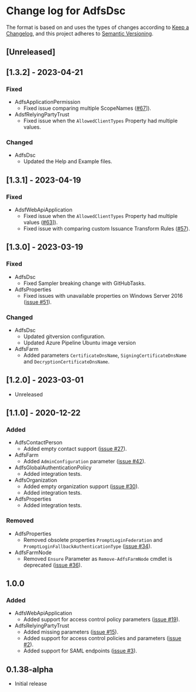 # Change log for AdfsDsc

The format is based on and uses the types of changes according to [Keep a Changelog](https://keepachangelog.com/en/1.0.0/),
and this project adheres to [Semantic Versioning](https://semver.org/spec/v2.0.0.html).

## [Unreleased]

## [1.3.2] - 2023-04-21

### Fixed

- AdfsApplicationPermission
  - Fixed issue comparing multiple ScopeNames ([#67](https://github.com/X-Guardian/AdfsDsc/issues/67)]).
- AdsfRelyingPartyTrust
  - Fixed issue when the `AllowedClientTypes` Property had multiple values.

### Changed

- AdfsDsc
  - Updated the Help and Example files.

## [1.3.1] - 2023-04-19

### Fixed

- AdsfWebApiApplication
  - Fixed issue when the `AllowedClientTypes` Property had multiple values ([#63](https://github.com/X-Guardian/AdfsDsc/issues/63)]).
  - Fixed issue with comparing custom Issuance Transform Rules ([#57](https://github.com/X-Guardian/AdfsDsc/issues/57)).

## [1.3.0] - 2023-03-19

### Fixed

- AdfsDsc
  - Fixed Sampler breaking change with GitHubTasks.
- AdfsProperties
  - Fixed issues with unavailable properties on Windows Server 2016
  ([issue #51](https://github.com/X-Guardian/AdfsDsc/issues/51)).

### Changed

- AdfsDsc
  - Updated gitversion configuration.
  - Updated Azure Pipeline Ubuntu image version
- AdfsFarm
  - Added parameters `CertificateDnsName`, `SigningCertificateDnsName` and `DecryptionCertificateDnsName`.

## [1.2.0] - 2023-03-01

- Unreleased

## [1.1.0] - 2020-12-22

### Added

- AdfsContactPerson
  - Added empty contact support
  ([issue #27](https://github.com/X-Guardian/AdfsDsc/issues/27)).
- AdfsFarm
  - Added `AdminConfiguration` parameter ([issue #42](https://github.com/X-Guardian/AdfsDsc/issues/42)).
- AdfsGlobalAuthenticationPolicy
  - Added integration tests.
- AdfsOrganization
  - Added empty organization support
  ([issue #30](https://github.com/X-Guardian/AdfsDsc/issues/30)).
  - Added integration tests.
- AdfsProperties
  - Added integration tests.

### Removed

- AdfsProperties
  - Removed obsolete properties `PromptLoginFederation` and `PromptLoginFallbackAuthenticationType`
  ([issue #34](https://github.com/X-Guardian/AdfsDsc/issues/34)).
- AdfsFarmNode
  - Removed `Ensure` Parameter as `Remove-AdfsFarmNode` cmdlet is deprecated
  ([issue #36](https://github.com/X-Guardian/AdfsDsc/issues/36)).

## 1.0.0

### Added

- AdfsWebApiApplication
  - Added support for access control policy parameters
  ([issue #19](https://github.com/X-Guardian/AdfsDsc/issues/19)).
- AdfsRelyingPartyTrust
  - Added missing parameters
  ([issue #15](https://github.com/X-Guardian/AdfsDsc/issues/15)).
  - Added support for access control policies and parameters
  ([issue #2](https://github.com/X-Guardian/AdfsDsc/issues/2)).
  - Added support for SAML endpoints
  ([issue #3](https://github.com/X-Guardian/AdfsDsc/issues/3)).

## 0.1.38-alpha

- Initial release
